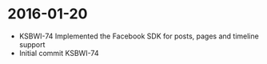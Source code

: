 2016-01-20
==========

  * KSBWI-74 Implemented the Facebook SDK for posts, pages and timeline support
  * Initial commit KSBWI-74
